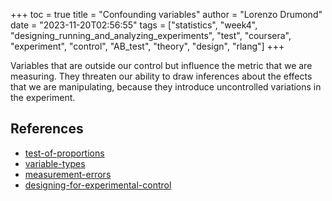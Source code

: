 +++
toc = true
title = "Confounding variables"
author = "Lorenzo Drumond"
date = "2023-11-20T02:56:55"
tags = ["statistics",  "week4",  "designing_running_and_analyzing_experiments",  "test",  "coursera",  "experiment",  "control",  "AB_test",  "theory",  "design",  "rlang"]
+++


Variables that are outside our control but influence the metric that we are measuring.
They threaten our ability to draw inferences about the effects that we are manipulating,
because they introduce uncontrolled variations in the experiment.

## References
- [test-of-proportions](/wiki/test-of-proportions/)
- [variable-types](/wiki/variable-types/)
- [measurement-errors](/wiki/measurement-errors/)
- [designing-for-experimental-control](/wiki/designing-for-experimental-control/)
